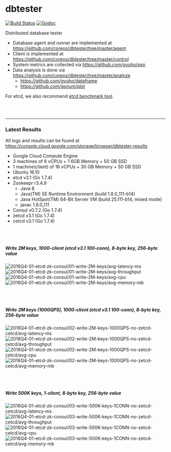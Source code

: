 # dbtester

[![Build Status](https://img.shields.io/travis/coreos/dbtester.svg?style=flat-square)](https://travis-ci.org/coreos/dbtester) [![Godoc](http://img.shields.io/badge/go-documentation-blue.svg?style=flat-square)](https://godoc.org/github.com/coreos/dbtester)

Distributed database tester

- Database agent and runner are implemented at https://github.com/coreos/dbtester/tree/master/agent
- Client is implemented at https://github.com/coreos/dbtester/tree/master/control
- System metrics are collected via https://github.com/gyuho/psn
- Data analysis is done via https://github.com/coreos/dbtester/tree/master/analyze
  - https://github.com/gyuho/dataframe
  - https://github.com/gonum/plot

For etcd, we also recommend [etcd benchmark tool](https://github.com/coreos/etcd/tree/master/tools/benchmark).

<br><br><hr>
### Latest Results

All logs and results can be found at https://console.cloud.google.com/storage/browser/dbtester-results

- Google Cloud Compute Engine
- 3 machines of 8 vCPUs + 1 6GB Memory + 50 GB SSD
- 1 machine(client) of 16 vCPUs + 30 GB Memory + 50 GB SSD
- Ubuntu 16.10
- etcd v3.1 (Go 1.7.4)
- Zookeepr r3.4.9
  - Java 8
  - Java(TM) SE Runtime Environment (build 1.8.0_111-b14)
  - Java HotSpot(TM) 64-Bit Server VM (build 25.111-b14, mixed mode)
  - javac 1.8.0_111
- Consul v0.7.2 (Go 1.7.4)
- zetcd v3.1 (Go 1.7.4)
- cetcd v3.1 (Go 1.7.4)


<br><br>
##### Write 2M keys, 1000-client (etcd v3.1 100-conn), 8-byte key, 256-byte value

<img src="https://storage.googleapis.com/dbtester-results/2016Q4-01-etcd-zk-consul/01-write-2M-keys/avg-latency-ms.svg" alt="2016Q4-01-etcd-zk-consul/01-write-2M-keys/avg-latency-ms">

<img src="https://storage.googleapis.com/dbtester-results/2016Q4-01-etcd-zk-consul/01-write-2M-keys/avg-throughput.svg" alt="2016Q4-01-etcd-zk-consul/01-write-2M-keys/avg-throughput">

<img src="https://storage.googleapis.com/dbtester-results/2016Q4-01-etcd-zk-consul/01-write-2M-keys/avg-cpu.svg" alt="2016Q4-01-etcd-zk-consul/01-write-2M-keys/avg-cpu">

<img src="https://storage.googleapis.com/dbtester-results/2016Q4-01-etcd-zk-consul/01-write-2M-keys/avg-memory-mb.svg" alt="2016Q4-01-etcd-zk-consul/01-write-2M-keys/avg-memory-mb">


<br><br>
##### Write 2M keys (1000QPS), 1000-client (etcd v3.1 100-conn), 8-byte key, 256-byte value

<img src="https://storage.googleapis.com/dbtester-results/2016Q4-01-etcd-zk-consul/02-write-2M-keys-1000QPS-no-zetcd-cetcd/avg-latency-ms.svg" alt="2016Q4-01-etcd-zk-consul/02-write-2M-keys-1000QPS-no-zetcd-cetcd/avg-latency-ms">

<img src="https://storage.googleapis.com/dbtester-results/2016Q4-01-etcd-zk-consul/02-write-2M-keys-1000QPS-no-zetcd-cetcd/avg-throughput.svg" alt="2016Q4-01-etcd-zk-consul/02-write-2M-keys-1000QPS-no-zetcd-cetcd/avg-throughput">

<img src="https://storage.googleapis.com/dbtester-results/2016Q4-01-etcd-zk-consul/02-write-2M-keys-1000QPS-no-zetcd-cetcd/avg-cpu.svg" alt="2016Q4-01-etcd-zk-consul/02-write-2M-keys-1000QPS-no-zetcd-cetcd/avg-cpu">

<img src="https://storage.googleapis.com/dbtester-results/2016Q4-01-etcd-zk-consul/02-write-2M-keys-1000QPS-no-zetcd-cetcd/avg-memory-mb.svg" alt="2016Q4-01-etcd-zk-consul/02-write-2M-keys-1000QPS-no-zetcd-cetcd/avg-memory-mb">


<br><br>
##### Write 500K keys, 1-client, 8-byte key, 256-byte value

<img src="https://storage.googleapis.com/dbtester-results/2016Q4-01-etcd-zk-consul/03-write-500K-keys-1CONN-no-zetcd-cetcd/avg-latency-ms.svg" alt="2016Q4-01-etcd-zk-consul/03-write-500K-keys-1CONN-no-zetcd-cetcd/avg-latency-ms">

<img src="https://storage.googleapis.com/dbtester-results/2016Q4-01-etcd-zk-consul/03-write-500K-keys-1CONN-no-zetcd-cetcd/avg-throughput.svg" alt="2016Q4-01-etcd-zk-consul/03-write-500K-keys-1CONN-no-zetcd-cetcd/avg-throughput">

<img src="https://storage.googleapis.com/dbtester-results/2016Q4-01-etcd-zk-consul/03-write-500K-keys-1CONN-no-zetcd-cetcd/avg-cpu.svg" alt="2016Q4-01-etcd-zk-consul/03-write-500K-keys-1CONN-no-zetcd-cetcd/avg-cpu">

<img src="https://storage.googleapis.com/dbtester-results/2016Q4-01-etcd-zk-consul/03-write-500K-keys-1CONN-no-zetcd-cetcd/avg-memory-mb.svg" alt="2016Q4-01-etcd-zk-consul/03-write-500K-keys-1CONN-no-zetcd-cetcd/avg-memory-mb">

